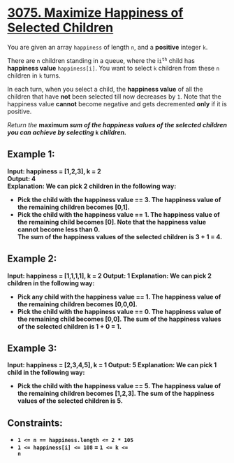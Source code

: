 <h1><a href = "https://leetcode.com/problems/maximize-happiness-of-selected-children">3075. Maximize Happiness of Selected Children</a></h1>

You are given an array <code>happiness</code> of length <code>n</code>, and a <strong>positive</strong> integer <code>k</code>.

There are <code>n</code> children standing in a queue, where the i<code>i<sup>th</sup></code> child has <strong>happiness value</strong> <code>happiness[i]</code>. You want to select <code>k</code> children from these <code>n</code> children in <code>k</code> turns.

In each turn, when you select a child, the <strong>happiness value</strong> of all the children that have <strong>not</strong> been selected till now decreases by <code>1</code>. Note that the happiness value <strong>cannot</strong> become negative and gets decremented <strong>only</strong> if it is positive.

<em>Return the</em> <strong>maximum</code> <em>sum of the happiness values of the selected children you can achieve by selecting</em> <code>k</code> <em>children.</em>

 

## Example 1:

<strong>Input:</strong> happiness = [1,2,3], k = 2 <br>
<strong>Output:</strong> 4<br>
<strong>Explanation:</strong> We can pick 2 children in the following way:<br>
- Pick the child with the happiness value == 3. The happiness value of the remaining children becomes [0,1].<br>
- Pick the child with the happiness value == 1. The happiness value of the remaining child becomes [0]. Note that the happiness value cannot become less than 0.<br>
The sum of the happiness values of the selected children is 3 + 1 = 4.
## Example 2:

<strong>Input:</strong> happiness = [1,1,1,1], k = 2
<strong>Output:</strong> 1
<strong>Explanation:</strong> We can pick 2 children in the following way:
- Pick any child with the happiness value == 1. The happiness value of the remaining children becomes [0,0,0].
- Pick the child with the happiness value == 0. The happiness value of the remaining child becomes [0,0].
The sum of the happiness values of the selected children is 1 + 0 = 1.
## Example 3:

<strong>Input:</strong> happiness = [2,3,4,5], k = 1
<strong>Output:</strong> 5
<strong>Explanation:</strong> We can pick 1 child in the following way:
- Pick the child with the happiness value == 5. The happiness value of the remaining children becomes [1,2,3].
The sum of the happiness values of the selected children is 5.
 

## Constraints:

- <code>1 <= n == happiness.length <= 2 * 105</code>
- <code>1 <= happiness[i] <= 108</code>
= <code>1 <= k <= n</code>
